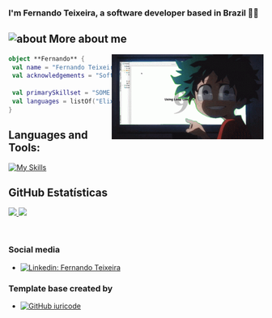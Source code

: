  
### I'm Fernando Teixeira, a software developer based in Brazil 👋🏽

## <img width="45" alt="about" src="https://raw.github.com/elizarov/elizarov/master/about.png"> More about me

<!-- <img align="right" width="300" src="https://i2.wp.com/allhtaccess.info/wp-content/uploads/2018/03/programming.gif?fit=1281%2C716&ssl=1" /> -->
<img align="right" width="300" src="./IMG/deku.gif" />

```kotlin
object **Fernando** {
 val name = "Fernando Teixeira"
 val acknowledgements = "Software Developer"
 
 val primarySkillset = "SOME SKILLS"
 val languages = listOf("Elixir", "python", "Java") 
}
```

## **Languages and Tools:**  
[![My Skills](https://skills.thijs.gg/icons?i=git,github,elixir,py,java,css,html,fastapi,postgres,docker,grafana,jenkins,postman,inux&theme=dark)](https://skills.thijs.gg)


## **GitHub Estatísticas**
<a href="https://github.com/oteixeiras/oteixeiras">
  <img height="150em" src="https://github-readme-stats.vercel.app/api?username=oteixeiras&show_icons=true&theme=material-palenight&include_all_commits=true&count_private=true"/>
  <img height="150em" src="https://github-readme-stats.vercel.app/api/top-langs/?username=oteixeiras&layout=compact&langs_count=7&theme=material-palenight">
</a>

<!-- [website]: https://codedev.ga/ -->
<!-- [twitter]: https://twitter.com/SEUTWITTER -->
<!-- [youtube]: https://www.youtube.com/user/SEUYOUTUBE/ -->
<!-- [instagram]: https://www.instagram.com/SEUINSTAGRAM/ -->
[linkedin]: https://www.linkedin.com/in/fernandodesouzateixeira/
<br>

### Social media
- [![Linkedin: Fernando Teixeira](https://img.shields.io/badge/-LINKEDIN-blue?style=flat-square&logo=Linkedin&logoColor=white&link=https://www.linkedin.com/in/fernandodesouzateixeira/)](https://www.linkedin.com/in/fernandodesouzateixeira/)

### Template base created by
- [![GitHub iuricode]( https://img.shields.io/github/followers/VanessaSwerts?label=iuricode&style=social)](https://github.com/iuricode)
